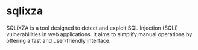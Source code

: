 # sqlixza
SQLiXZA is a tool designed to detect and exploit SQL Injection (SQLi) vulnerabilities in web applications. It aims to simplify manual operations by offering a fast and user-friendly interface.

